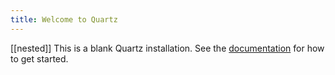 ```yaml
---
title: Welcome to Quartz
---
```

[[nested]]
This is a blank Quartz installation.
See the [documentation](https://quartz.jzhao.xyz) for how to get started.
